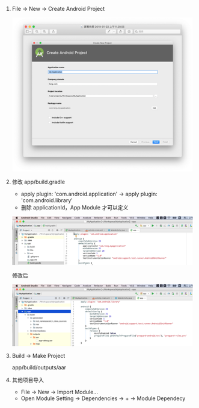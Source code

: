 1. File -> New -> Create Android Project
	
	![xxx](https://raw.githubusercontent.com/xxdzyyh/static/master/android/2019-01-22-11-30-58.png)

2. 修改 app/build.gradle
	
	* apply plugin: 'com.android.application' -> apply plugin: 'com.android.library'
	* 删除 applicationId，App Module 才可以定义
	
	![修改前](https://github.com/xxdzyyh/static/blob/master/android/2019-01-22-11-33-03.png?raw=true)
	
	修改后
	
	![修改后](https://github.com/xxdzyyh/static/blob/master/android/2019-01-22-11-34-17.png?raw=true)
	
3. Build -> Make Project
	
	app/build/outputs/aar
	
4. 其他项目导入
	
	* File -> New -> Import Module...
	* Open Module Setting -> Dependencies -> + -> Module Dependecy